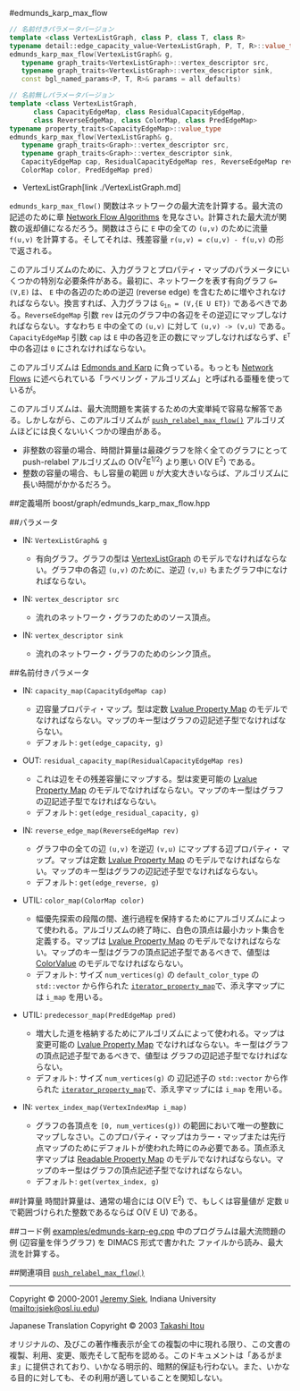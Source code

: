 #edmunds_karp_max_flow
```cpp
// 名前付きパラメータバージョン
template <class VertexListGraph, class P, class T, class R>
typename detail::edge_capacity_value<VertexListGraph, P, T, R>::value_type
edmunds_karp_max_flow(VertexListGraph& g, 
   typename graph_traits<VertexListGraph>::vertex_descriptor src,
   typename graph_traits<VertexListGraph>::vertex_descriptor sink,
   const bgl_named_params<P, T, R>& params = all defaults)

// 名前無しパラメータバージョン
template <class VertexListGraph, 
	  class CapacityEdgeMap, class ResidualCapacityEdgeMap,
	  class ReverseEdgeMap, class ColorMap, class PredEdgeMap>
typename property_traits<CapacityEdgeMap>::value_type
edmunds_karp_max_flow(VertexListGraph& g, 
   typename graph_traits<Graph>::vertex_descriptor src,
   typename graph_traits<Graph>::vertex_descriptor sink,
   CapacityEdgeMap cap, ResidualCapacityEdgeMap res, ReverseEdgeMap rev, 
   ColorMap color, PredEdgeMap pred)
```
* VertexListGraph[link ./VertexListGraph.md]

`edmunds_karp_max_flow()` 関数はネットワークの最大流を計算する。最大流の記述のために章 [Network Flow Algorithms](./graph_theory_review.md#network-flow-algorithms) を見なさい。計算された最大流が関数の返却値になるだろう。関数はさらに `E` 中の全ての `(u,v)` のために流量 `f(u,v)` を計算する。そしてそれは、残差容量 `r(u,v) = c(u,v) - f(u,v)` の形で返される。

このアルゴリズムのために、入力グラフとプロパティ・マップのパラメータにいくつかの特別な必要条件がある。最初に、ネットワークを表す有向グラフ `G=(V,E)` は、 `E` 中の各辺のための逆辺 (reverse edge) を含むために増やされなければならない。換言すれば、入力グラフは <code>G<sub>in</sub> = (V,{E U ET})</code> であるべきである。`ReverseEdgeMap` 引数 `rev` は元のグラフ中の各辺をその逆辺にマップしなければならない。すなわち `E` 中の全ての `(u,v)` に対して `(u,v) -> (v,u)` である。`CapacityEdgeMap` 引数 `cap` は `E` 中の各辺を正の数にマップしなければならず、<code>E<sup>T</sup></code> 中の各辺は `0` にされなければならない。

このアルゴリズムは [Edmonds and Karp](./bibliography.md#edmonds72:_improvements_netflow) に負っている。もっとも [Network Flows](./bibliography.md#ahuja93:_network_flows) に述べられている「ラベリング・アルゴリズム」と呼ばれる亜種を使っているが。

このアルゴリズムは、最大流問題を実装するための大変単純で容易な解答である。しかしながら、このアルゴリズムが [`push_relabel_max_flow()`](./push_relabel_max_flow.md) アルゴリズムほどには良くないいくつかの理由がある。

- 非整数の容量の場合、時間計算量は最疎グラフを除く全てのグラフにとって push-relabel アルゴリズムの O(V<sup>2</sup>E<sup>1/2</sup>) より悪い O(V E<sup>2</sup>) である。
- 整数の容量の場合、もし容量の範囲 `U` が大変大きいならば、アルゴリズムに長い時間がかかるだろう。


##定義場所
boost/graph/edmunds_karp_max_flow.hpp


##パラメータ
- IN: `VertexListGraph& g`
	- 有向グラフ。グラフの型は [VertexListGraph](./VertexListGraph.md) のモデルでなければならない。グラフ中の各辺 `(u,v)` のために、逆辺 `(v,u)` もまたグラフ中になければならない。

- IN: `vertex_descriptor src`
	- 流れのネットワーク・グラフのためのソース頂点。

- IN: `vertex_descriptor sink`
	- 流れのネットワーク・グラフのためのシンク頂点。


##名前付きパラメータ
- IN: `capacity_map(CapacityEdgeMap cap)`
	- 辺容量プロパティ・マップ。型は定数 [Lvalue Property Map](../property_map/LvaluePropertyMap.md) のモデルでなければならない。マップのキー型はグラフの辺記述子型でなければならない。
	- デフォルト: `get(edge_capacity, g)`

- OUT: `residual_capacity_map(ResidualCapacityEdgeMap res)`
	- これは辺をその残差容量にマップする。型は変更可能の [Lvalue Property Map](../property_map/LvaluePropertyMap.md) のモデルでなければならない。マップのキー型はグラフの辺記述子型でなければならない。 
	- デフォルト: `get(edge_residual_capacity, g)`

- IN: `reverse_edge_map(ReverseEdgeMap rev)`
	- グラフ中の全ての辺 `(u,v)` を逆辺 `(v,u)` にマップする辺プロパティ・ マップ。マップは定数 [Lvalue Property Map](../property_map/LvaluePropertyMap.md) のモデルでなければならない。マップのキー型はグラフの辺記述子型でなければならない。
	- デフォルト: `get(edge_reverse, g)`

- UTIL: `color_map(ColorMap color)`
	- 幅優先探索の段階の間、進行過程を保持するためにアルゴリズムによって使われる。アルゴリズムの終了時に、白色の頂点は最小カット集合を定義する。マップは [Lvalue Property Map](../property_map/LvaluePropertyMap.md) のモデルでなければならない。マップのキー型はグラフの頂点記述子型であるべきで、値型は [ColorValue](./ColorValue.md) のモデルでなければならない。
	- デフォルト: サイズ `num_vertices(g)` の `default_color_type` の `std::vector` から作られた [`iterator_property_map`](../property_map/iterator_property_map.md)で、添え字マップには `i_map` を用いる。

- UTIL: `predecessor_map(PredEdgeMap pred)`
	- 増大した道を格納するためにアルゴリズムによって使われる。マップは変更可能の [Lvalue Property Map](../property_map/LvaluePropertyMap.md) でなければならない。キー型はグラフの頂点記述子型であるべきで、値型は グラフの辺記述子型でなければならない。
	- デフォルト: サイズ `num_vertices(g)` の 辺記述子の `std::vector` から作られた [`iterator_property_map`](../property_map/iterator_property_map.md)で、添え字マップには `i_map` を用いる。

- IN: `vertex_index_map(VertexIndexMap i_map)`
	- グラフの各頂点を `[0, num_vertices(g))` の範囲において唯一の整数にマップしなさい。このプロパティ・マップはカラー・マップまたは先行点マップのためにデフォルトが使われた時にのみ必要である。頂点添え字マップは [Readable Property Map](../property_map/ReadablePropertyMap.md) のモデルでなければならない。マップのキー型はグラフの頂点記述子型でなければならない。
	- デフォルト: `get(vertex_index, g)`


##計算量
時間計算量は、通常の場合には O(V E<sup>2</sup>) で、もしくは容量値が 定数 `U` で範囲づけられた整数であるならば O(V E U) である。


##コード例
[examples/edmunds-karp-eg.cpp](./examples/edmunds-karp-eg.cpp.md) 中のプログラムは最大流問題の例 (辺容量を伴うグラフ) を DIMACS 形式で書かれた ファイルから読み、最大流を計算する。


##関連項目
[`push_relabel_max_flow()`](./push_relabel_max_flow.md)


***
Copyright © 2000-2001 [Jeremy Siek](http://www.boost.org/doc/libs/1_31_0/people/jeremy_siek.htm), Indiana University (<mailto:jsiek@osl.iu.edu>)

Japanese Translation Copyright © 2003 [Takashi Itou](mailto:takashi-it@po6.nsk.ne.jp)

オリジナルの、及びこの著作権表示が全ての複製の中に現れる限り、この文書の複製、利用、変更、販売そして配布を認める。このドキュメントは「あるがまま」に提供されており、いかなる明示的、暗黙的保証も行わない。また、いかなる目的に対しても、その利用が適していることを関知しない。

